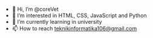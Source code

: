 - 👋 Hi, I’m @coreVet
- 👀 I’m interested in HTML, CSS, JavaScript and Python 
- 🌱 I’m currently learning in university
- 📫 How to reach teknikinformatika106@gmail.com

<!---
coreVet/coreVet is a ✨ special ✨ repository because its `README.md` (this file) appears on your GitHub profile.
You can click the Preview link to take a look at your changes.
--->
